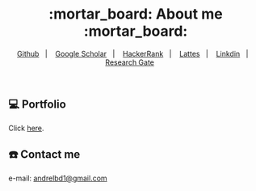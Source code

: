 <h1 align="center">
  :mortar_board: About me :mortar_board:
</h1>

<p align="center">
<a href="https://github.com/andrelbd1">Github</a>&nbsp;&nbsp;&nbsp;|&nbsp;&nbsp;&nbsp;  
<a href="https://scholar.google.com.br/citations?user=_qe9iu4AAAAJ&hl=pt-BR">Google Scholar</a>&nbsp;&nbsp;&nbsp;|&nbsp;&nbsp;&nbsp;  
<a href="https://www.hackerrank.com/andrelbd1">HackerRank</a>&nbsp;&nbsp;&nbsp;|&nbsp;&nbsp;&nbsp;  
<a href="http://lattes.cnpq.br/0969337931297570">Lattes</a>&nbsp;&nbsp;&nbsp;|&nbsp;&nbsp;&nbsp;  
<a href="https://www.linkedin.com/in/andrelbd1/">Linkdin</a>&nbsp;&nbsp;&nbsp;|&nbsp;&nbsp;&nbsp;  
<a href="https://www.researchgate.net/profile/Andre_Damasceno">Research Gate</a>&nbsp;&nbsp;&nbsp;&nbsp;&nbsp;&nbsp;  
</p>

<br>

## 💻 Portfolio

Click [here](https://andrelbd1.github.io/).

## :telephone: Contact me

e-mail: andrelbd1@gmail.com


